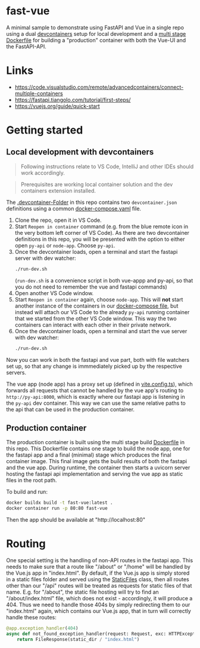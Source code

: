 # fast-vue
A minimal sample to demonstrate using FastAPI and Vue in a single repo using a dual [devcontainers](https://containers.dev) setup for local development and a [multi stage Dockerfile](https://docs.docker.com/build/building/multi-stage/) for building a "production" container with both the Vue-UI and the FastAPI-API.

# Links
* https://code.visualstudio.com/remote/advancedcontainers/connect-multiple-containers
* https://fastapi.tiangolo.com/tutorial/first-steps/
* https://vuejs.org/guide/quick-start

# Getting started
## Local development with devcontainers

> Following instructions relate to VS Code, IntelliJ and other IDEs should work accordingly. 

> Prerequisites are working local container solution and the dev containers extension installed.

The [.devcontainer-Folder](./devcontainer/) in this repo contains two `devcontainer.json` definitions using a common [docker-compose.yaml](./.devcontainer/docker-compose.yaml) file.

1. Clone the repo, open it in VS Code.
1. Start `Reopen in container` command (e.g. from the blue remote icon in the very bottom left corner of VS Code). As there are two devcontainer definitions in this repo, you will be presented with the option to either open `py-api` or `node-app`. Choose `py-api`.
1. Once the devcontainer loads, open a terminal and start the fastapi server with dev watcher:
   ```sh
   ./run-dev.sh
   ```
   (`run-dev.sh` is a convenience script in both vue-appp and py-api, so that you do not need to remember the vue and fastapi commands)
1. Open another VS Code window.
1. Start `Reopen in container` again, choose `node-app`. This will **not** start another instance of the containers in our [docker-compose file](./.devcontainer/docker-compose.yaml), but instead will attach our VS Code to the already `py-api` running container that we started from the other VS Code window. This way the two containers can interact with each other in their private network.
1. Once the devcontainer loads, open a terminal and start the vue server with dev watcher:
   ```sh
   ./run-dev.sh
   ```
Now you can work in both the fastapi and vue part, both with file watchers set up, so that any change is immmediately picked up by the respective servers.

The vue app (node app) has a proxy set up (defined in [vite.config.ts](./node-app/vite.config.ts)), which forwards all requests that cannot be handled by the vue app's routing to `http://py-api:8000`, which is exactly where our fastapi app is listening in the `py-api` dev container. This way we can use the same relative paths to the api that can be used in the production container.

## Production container

The production container is built using the multi stage build [Dockerfile](./Dockerfile) in this repo. This Dockerfile contains one stage to build the node app, one for the fastapi app and a final (minimal) stage which produces the final container image. This final image gets the build results of both the fastapi and the vue app. During runtime, the container then starts a uvicorn server hosting the fastapi api implementation and serving the vue app as static files in the root path.

To build and run:

```sh
docker buildx build -t fast-vue:latest .
docker container run -p 80:80 fast-vue    
```

Then the app should be available at "http://localhost:80"

# Routing

One special setting is the handling of non-API routes in the fastapi app. This needs to make sure that a route like "/about" or "/home" will be handled by the Vue.js app in "index.html". By default, if the Vue.js app is simply stored in a static files folder and served using the [StaticFiles](https://fastapi.tiangolo.com/tutorial/static-files/) class, then all routes other than our "/api" routes will be treated as requests for static files of that name. E.g. for "/about", the static file hosting will try to find an "/about/index.html" file, which does not exist - accordingly, it will produce a 404. Thus we need to handle those 404s by simply redirecting them to our "index.html" again, which contains our Vue.js app, that in turn will correctly handle these routes:

```python
@app.exception_handler(404)
async def not_found_exception_handler(request: Request, exc: HTTPException):
    return FileResponse(static_dir / "index.html")
```
